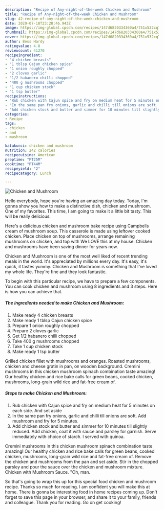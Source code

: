 ```yaml
---
description: "Recipe of Any-night-of-the-week Chicken and Mushroom"
title: "Recipe of Any-night-of-the-week Chicken and Mushroom"
slug: 42-recipe-of-any-night-of-the-week-chicken-and-mushroom
date: 2020-07-18T23:28:46.943Z
image: https://img-global.cpcdn.com/recipes/147d6820334360a4/751x532cq70/chicken-and-mushroom-recipe-main-photo.jpg
thumbnail: https://img-global.cpcdn.com/recipes/147d6820334360a4/751x532cq70/chicken-and-mushroom-recipe-main-photo.jpg
cover: https://img-global.cpcdn.com/recipes/147d6820334360a4/751x532cq70/chicken-and-mushroom-recipe-main-photo.jpg
author: Bess Hardy
ratingvalue: 4.8
reviewcount: 41270
recipeingredient:
- "4 chicken breasts"
- "1 tblsp Cajun chicken spice"
- "1 onion roughly chopped"
- "2 cloves garlic"
- "1/2 habanero chilli chopped"
- "400 g mushrooms chopped"
- "1 cup chicken stock"
- "1 tsp butter"
recipeinstructions:
- "Rub chicken with Cajun spice and fry on medium heat for 5 minutes on each side. And set aside"
- "In the same pan fry onions, garlic and chilli till onions are soft. Add mushroom and fry for 5 minutes."
- "Add chicken stock and butter and simmer for 10 minutes till slightly reduced. Add chicken, coat it with sauce and parsley for garnish. Serve immediately with choice of starch. I served with quinoa."
categories:
- Recipe
tags:
- chicken
- and
- mushroom

katakunci: chicken and mushroom 
nutrition: 242 calories
recipecuisine: American
preptime: "PT25M"
cooktime: "PT44M"
recipeyield: "2"
recipecategory: Lunch

---
```



![Chicken and Mushroom](https://img-global.cpcdn.com/recipes/147d6820334360a4/751x532cq70/chicken-and-mushroom-recipe-main-photo.jpg)

Hello everybody, hope you're having an amazing day today. Today, I'm gonna show you how to make a distinctive dish, chicken and mushroom. One of my favorites. This time, I am going to make it a little bit tasty. This will be really delicious.

Here&#39;s a delicious chicken and mushroom bake recipe using Campbells cream of mushroom soup. This casserole is made using leftover cooked chicken. Place chicken on top of mushrooms, arrange remaining mushrooms on chicken, and top with We LOVE this at my house. Chicken and mushrooms have been saving dinner for years now.

Chicken and Mushroom is one of the most well liked of recent trending meals in the world. It's appreciated by millions every day. It's easy, it's quick, it tastes yummy. Chicken and Mushroom is something that I've loved my whole life. They're fine and they look fantastic.


To begin with this particular recipe, we have to prepare a few components. You can cook chicken and mushroom using 8 ingredients and 3 steps. Here is how you can achieve that.

<!--inarticleads1-->

##### The ingredients needed to make Chicken and Mushroom:

1. Make ready 4 chicken breasts
1. Make ready 1 tblsp Cajun chicken spice
1. Prepare 1 onion roughly chopped
1. Prepare 2 cloves garlic
1. Get 1/2 habanero chilli chopped
1. Take 400 g mushrooms chopped
1. Take 1 cup chicken stock
1. Make ready 1 tsp butter


Grilled chicken fillet with mushrooms and oranges. Roasted mushrooms, chicken and cheese gratin in pan, on wooden background. Cremini mushrooms in this chicken mushroom spinach combination taste amazing! Our healthy chicken and rice bake calls for green beans, cooked chicken, mushrooms, long-grain wild rice and fat-free cream of. 

<!--inarticleads2-->

##### Steps to make Chicken and Mushroom:

1. Rub chicken with Cajun spice and fry on medium heat for 5 minutes on each side. And set aside
1. In the same pan fry onions, garlic and chilli till onions are soft. Add mushroom and fry for 5 minutes.
1. Add chicken stock and butter and simmer for 10 minutes till slightly reduced. Add chicken, coat it with sauce and parsley for garnish. Serve immediately with choice of starch. I served with quinoa.


Cremini mushrooms in this chicken mushroom spinach combination taste amazing! Our healthy chicken and rice bake calls for green beans, cooked chicken, mushrooms, long-grain wild rice and fat-free cream of. Remove the chicken and mushrooms from the pan and set aside. Stir in the chopped parsley and pour the sauce over the chicken and mushroom mixture. Chicken with Mushroom Sauce. &#34;Oh, man. 

So that's going to wrap this up for this special food chicken and mushroom recipe. Thanks so much for reading. I am confident you will make this at home. There is gonna be interesting food in home recipes coming up. Don't forget to save this page in your browser, and share it to your family, friends and colleague. Thank you for reading. Go on get cooking!
